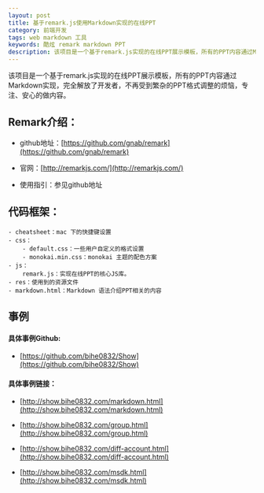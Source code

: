 ```yaml
---
layout: post
title: 基于remark.js使用Markdown实现的在线PPT
category: 前端开发
tags: web markdown 工具
keywords: 酷炫 remark markdown PPT
description: 该项目是一个基于remark.js实现的在线PPT展示模板，所有的PPT内容通过Markdown实现，完全解放了开发者，不再受到繁杂的PPT格式调整的烦恼，专注、安心的做内容。
---
```


该项目是一个基于remark.js实现的在线PPT展示模板，所有的PPT内容通过Markdown实现，完全解放了开发者，不再受到繁杂的PPT格式调整的烦恼，专注、安心的做内容。

## Remark介绍：

- github地址：[https://github.com/gnab/remark](https://github.com/gnab/remark)

- 官网：[http://remarkjs.com/](http://remarkjs.com/)

- 使用指引：参见github地址




## 代码框架：

	- cheatsheet：mac 下的快捷键设置
	- css：
		- default.css：一些用户自定义的格式设置
		- monokai.min.css：monokai 主题的配色方案
	- js：
		remark.js：实现在线PPT的核心JS库。
	- res：使用到的资源文件
	- markdown.html：Markdown 语法介绍PPT相关的内容

## 事例

#### 具体事例Github:

- [https://github.com/bihe0832/Show](https://github.com/bihe0832/Show)


#### 具体事例链接：

- [http://show.bihe0832.com/markdown.html](http://show.bihe0832.com/markdown.html)

- [http://show.bihe0832.com/group.html](http://show.bihe0832.com/group.html)

- [http://show.bihe0832.com/diff-account.html](http://show.bihe0832.com/diff-account.html)

- [http://show.bihe0832.com/msdk.html](http://show.bihe0832.com/msdk.html)


